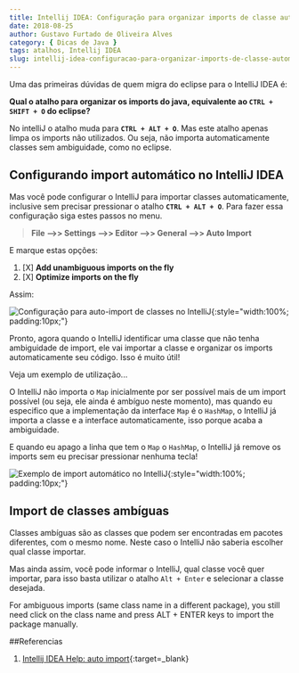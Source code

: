 ```yaml
---
title: Intellij IDEA: Configuração para organizar imports de classe automaticamente
date: 2018-08-25
author: Gustavo Furtado de Oliveira Alves
category: { Dicas de Java }
tags: atalhos, Intellij IDEA
slug: intellij-idea-configuracao-para-organizar-imports-de-classe-automaticamente
---
```


Uma das primeiras dúvidas de quem migra do eclipse para o IntelliJ IDEA é:

**Qual o atalho para organizar os imports do java, equivalente ao `CTRL + SHIFT + O` do eclipse?**

No intelliJ o atalho muda para **`CTRL + ALT + O`**. Mas este atalho apenas limpa os imports não utilizados.
Ou seja, não importa automaticamente classes sem ambiguidade, como no eclipse.

## Configurando import automático no IntelliJ IDEA

Mas você pode configurar o IntelliJ para importar classes automaticamente, inclusive sem precisar pressionar o atalho **`CTRL + ALT + O`**. Para fazer essa configuração siga estes passos no menu.

> **File –>> Settings –>> Editor –>> General –>> Auto Import**

E marque estas opções:

1. [X] **Add unambiguous imports on the fly**
2. [X] **Optimize imports on the fly**

Assim:

![Configuração para auto-import de classes no IntelliJ](/images/intellij-idea-configuracao-para-organizar-imports-de-classe-automaticamente/intellij-configuracao-atalho-auto-import.png){:style="width:100%; padding:10px;"}

Pronto, agora quando o IntelliJ identificar uma classe que não tenha ambiguidade de import, ele vai importar a classe e organizar os imports automaticamente seu código.
Isso é muito útil!

Veja um exemplo de utilização...

O IntelliJ não importa o `Map` inicialmente por ser possível mais de um import possível (ou seja, ele ainda é ambíguo neste momento), mas quando eu especifico que a implementação da interface `Map` é o `HashMap`, o IntelliJ já importa a classe e a interface automaticamente, isso porque acaba a ambiguidade.

E quando eu apago a linha que tem o `Map` o `HashMap`, o IntelliJ já remove os imports sem eu precisar pressionar nenhuma tecla!

![Exemplo de import automático no IntelliJ](/images/intellij-idea-configuracao-para-organizar-imports-de-classe-automaticamente/intellij-exemplo-auto-import.gif){:style="width:100%; padding:10px;"}

## Import de classes ambíguas

Classes ambíguas são as classes que podem ser encontradas em pacotes diferentes, com o mesmo nome.
Neste caso o IntelliJ não saberia escolher qual classe importar.

Mas ainda assim, você pode informar o IntelliJ, qual classe você quer importar, para isso basta utilizar o atalho `Alt + Enter` e selecionar a classe desejada.

For ambiguous imports (same class name in a different package), you still need click on the class name and press ALT + ENTER keys to import the package manually.

##Referencias

1. [Intellij IDEA Help: auto import](https://www.jetbrains.com/help/idea/settings-auto-import.html#d2587995e32){:target=\_blank}
